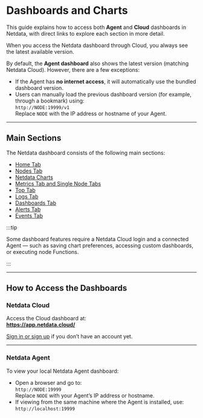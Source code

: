 # Dashboards and Charts

This guide explains how to access both **Agent** and **Cloud** dashboards in Netdata, with direct links to explore each section in more detail.

When you access the Netdata dashboard through Cloud, you always see the latest available version.

By default, the **Agent dashboard** also shows the latest version (matching Netdata Cloud). However, there are a few exceptions:

- If the Agent has **no internet access**, it will automatically use the bundled dashboard version.
- Users can manually load the previous dashboard version (for example, through a bookmark) using:  
  `http://NODE:19999/v1`  
  Replace `NODE` with the IP address or hostname of your Agent.

---

## Main Sections

The Netdata dashboard consists of the following main sections:

- [Home Tab](/docs/dashboards-and-charts/home-tab.md)
- [Nodes Tab](/docs/dashboards-and-charts/nodes-tab.md)
- [Netdata Charts](/docs/dashboards-and-charts/netdata-charts.md)
- [Metrics Tab and Single Node Tabs](/docs/dashboards-and-charts/metrics-tab-and-single-node-tabs.md)
- [Top Tab](/docs/dashboards-and-charts/top-tab.md)
- [Logs Tab](/docs/dashboards-and-charts/logs-tab.md)
- [Dashboards Tab](/docs/dashboards-and-charts/dashboards-tab.md)
- [Alerts Tab](/docs/dashboards-and-charts/alerts-tab.md)
- [Events Tab](/docs/dashboards-and-charts/events-feed.md)

:::tip

Some dashboard features require a Netdata Cloud login and a connected Agent — such as saving chart preferences, accessing custom dashboards, or executing node Functions.

:::

---

## How to Access the Dashboards

### Netdata Cloud

Access the Cloud dashboard at:  
**<https://app.netdata.cloud/>**

[Sign in or sign up](https://app.netdata.cloud/sign-in) if you don’t have an account yet.

---

### Netdata Agent

To view your local Netdata Agent dashboard:

- Open a browser and go to:  
  `http://NODE:19999`  
  Replace `NODE` with your Agent’s IP address or hostname.
- If viewing from the same machine where the Agent is installed, use:  
  `http://localhost:19999`